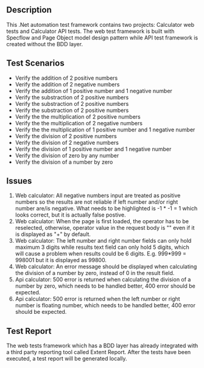 ## Description
This .Net automation test framework contains two projects: Calculator web tests and Calculator API tests. The web test framework is built with Specflow and Page Object model design pattern while API test framework is created without the BDD layer.

## Test Scenarios
- Verify the addition of 2 positive numbers                               
- Verify the addition of 2 negative numbers                               
- Verify the addition of 1 positive number and 1 negative number          
- Verify the substraction of 2 positive numbers                           
- Verify the substraction of 2 positive numbers                           
- Verify the substraction of 2 positive numbers                           
- Verify the the multiplication of 2 positive numbers                     
- Verify the the multiplication of 2 negative numbers                     
- Verify the the multiplication of 1 positive number and 1 negative number
- Verify the division of 2 positive numbers                               
- Verify the division of 2 negative numbers                               
- Verify the division of 1 positive number and 1 negative number          
- Verify the division of zero by any number
- Verify the division of a number by zero

## Issues
1. Web calculator: All negative numbers input are treated as positive numbers so the results are not reliable if left number and/or right number are/is negative. What needs to be highlighted is -1 * -1 = 1 which looks correct, but it is actually false postive.
2. Web calculator: When the page is first loaded, the operator has to be reselected, otherwise, operator value in the request body is "" even if it is displayed as "+" by default.
3. Web calculator: The left number and right number fields can only hold maximum 3 digits while results text field can only hold 5 digits, which will cause a problem when results could be 6 digits. E.g. 999*999 = 998001 but it is displayed as 99800.
4. Web calculator: An error message should be displayed when calculating the division of a number by zero, instead of 0 in the result field.
5. Api calculator: 500 error is returned when calculating the division of a number by zero, which needs to be handled better, 400 error should be expected.
6. Api calculator: 500 error is returned when the left number or right number is floating number, which needs to be handled better, 400 error should be expected.

## Test Report
The web tests framework which has a BDD layer has already integrated with a third party reporting tool called Extent Report. After the tests have been executed, a test report will be generated locally.
